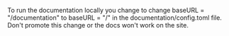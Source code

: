To run the documentation locally you change to change
baseURL = "/documentation" to baseURL = "/"
in the documentation/config.toml file. 
Don't promote this change or the docs won't work on the site. 